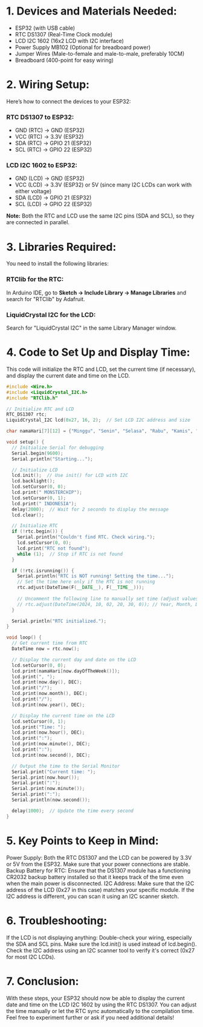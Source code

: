 # 1. Devices and Materials Needed:
- ESP32 (with USB cable)
- RTC DS1307 (Real-Time Clock module)
- LCD I2C 1602 (16x2 LCD with I2C interface)
- Power Supply MB102 (Optional for breadboard power)
- Jumper Wires (Male-to-female and male-to-male, preferably 10CM)
- Breadboard (400-point for easy wiring)

# 2. Wiring Setup:
Here’s how to connect the devices to your ESP32:

### RTC DS1307 to ESP32:
- GND (RTC) → GND (ESP32)
- VCC (RTC) → 3.3V (ESP32)
- SDA (RTC) → GPIO 21 (ESP32)
- SCL (RTC) → GPIO 22 (ESP32)

### LCD I2C 1602 to ESP32:
- GND (LCD) → GND (ESP32)
- VCC (LCD) → 3.3V (ESP32) or 5V (since many I2C LCDs can work with either voltage)
- SDA (LCD) → GPIO 21 (ESP32)
- SCL (LCD) → GPIO 22 (ESP32)

**Note:** Both the RTC and LCD use the same I2C pins (SDA and SCL), so they are connected in parallel.

# 3. Libraries Required:
You need to install the following libraries:

### RTClib for the RTC:
In Arduino IDE, go to **Sketch → Include Library → Manage Libraries** and search for "RTClib" by Adafruit.

### LiquidCrystal I2C for the LCD:
Search for "LiquidCrystal I2C" in the same Library Manager window.

# 4. Code to Set Up and Display Time:
This code will initialize the RTC and LCD, set the current time (if necessary), and display the current date and time on the LCD.

```cpp
#include <Wire.h>
#include <LiquidCrystal_I2C.h>
#include "RTClib.h"

// Initialize RTC and LCD
RTC_DS1307 rtc;
LiquidCrystal_I2C lcd(0x27, 16, 2);  // Set LCD I2C address and size

char namaHari[7][12] = {"Minggu", "Senin", "Selasa", "Rabu", "Kamis", "Jumat", "Sabtu"};

void setup() {
  // Initialize Serial for debugging
  Serial.begin(9600);
  Serial.println("Starting...");

  // Initialize LCD
  lcd.init();  // Use init() for LCD with I2C
  lcd.backlight();
  lcd.setCursor(0, 0);
  lcd.print(" MONSTERCHIP");
  lcd.setCursor(0, 1);
  lcd.print(" INDONESIA");
  delay(2000);  // Wait for 2 seconds to display the message
  lcd.clear();

  // Initialize RTC
  if (!rtc.begin()) {
    Serial.println("Couldn't find RTC. Check wiring.");
    lcd.setCursor(0, 0);
    lcd.print("RTC not found");
    while (1);  // Stop if RTC is not found
  }

  if (!rtc.isrunning()) {
    Serial.println("RTC is NOT running! Setting the time...");
    // Set the time here only if the RTC is not running
    rtc.adjust(DateTime(F(__DATE__), F(__TIME__)));
    
    // Uncomment the following line to manually set time (adjust values as needed)
    // rtc.adjust(DateTime(2024, 10, 02, 20, 30, 0)); // Year, Month, Day, Hour, Minute, Second
  }

  Serial.println("RTC initialized.");
}

void loop() {
  // Get current time from RTC
  DateTime now = rtc.now();

  // Display the current day and date on the LCD
  lcd.setCursor(0, 0);
  lcd.print(namaHari[now.dayOfTheWeek()]);
  lcd.print(", ");
  lcd.print(now.day(), DEC);
  lcd.print("/");
  lcd.print(now.month(), DEC);
  lcd.print("/");
  lcd.print(now.year(), DEC);

  // Display the current time on the LCD
  lcd.setCursor(0, 1);
  lcd.print("Time: ");
  lcd.print(now.hour(), DEC);
  lcd.print(":");
  lcd.print(now.minute(), DEC);
  lcd.print(":");
  lcd.print(now.second(), DEC);

  // Output the time to the Serial Monitor
  Serial.print("Current time: ");
  Serial.print(now.hour());
  Serial.print(":");
  Serial.print(now.minute());
  Serial.print(":");
  Serial.println(now.second());

  delay(1000);  // Update the time every second
}

```
# 5. Key Points to Keep in Mind:
Power Supply: Both the RTC DS1307 and the LCD can be powered by 3.3V or 5V from the ESP32. Make sure that your power connections are stable.
Backup Battery for RTC: Ensure that the DS1307 module has a functioning CR2032 backup battery installed so that it keeps track of the time even when the main power is disconnected.
I2C Address: Make sure that the I2C address of the LCD (0x27 in this case) matches your specific module. If the I2C address is different, you can scan it using an I2C scanner sketch.

# 6. Troubleshooting:
If the LCD is not displaying anything:
Double-check your wiring, especially the SDA and SCL pins.
Make sure the lcd.init() is used instead of lcd.begin().
Check the I2C address using an I2C scanner tool to verify it's correct (0x27 for most I2C LCDs).

# 7. Conclusion:
With these steps, your ESP32 should now be able to display the current date and time on the LCD I2C 1602 by using the RTC DS1307. You can adjust the time manually or let the RTC sync automatically to the compilation time.
Feel free to experiment further or ask if you need additional details!
